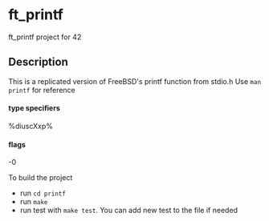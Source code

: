 # ft_printf
ft_printf project for 42

## Description

This is a replicated version of FreeBSD's printf function from stdio.h
Use ```man printf``` for reference

#### type specifiers 

  %diuscXxp%
#### flags
  
  -0

To build the project 
* run ```cd printf```
* run ```make```
* run test with ```make test```. You can add new test to the file if needed
